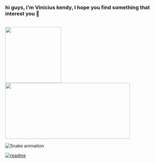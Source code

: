 ### hi guys, i'm Vinicius kendy, I hope you find something that interest you 👋
<br>
<div>
  <img  height = "180em" src = "https://github-readme-stats.vercel.app/api?username=Viniciuskendy17&show_icons=true&theme=tokyonight"> 
  <img height = "180em" width = "400em" src = "https://github-readme-stats.vercel.app/api/top-langs/?username=ViniciusKendy17&layout=compact&theme=tokyonight" />
</div>

![Snake animation](https://github.com/ViniciusKendy17/blob/output/github-contribution-grid-snake.svg)

[![readme](https://github-readme-stats.vercel.app/api/pin/?username=ViniciusKendy17&repo=Viniciuskendy17&theme=react)](https://github.com/ViniciusKendy17/Viniciuskendy17)
